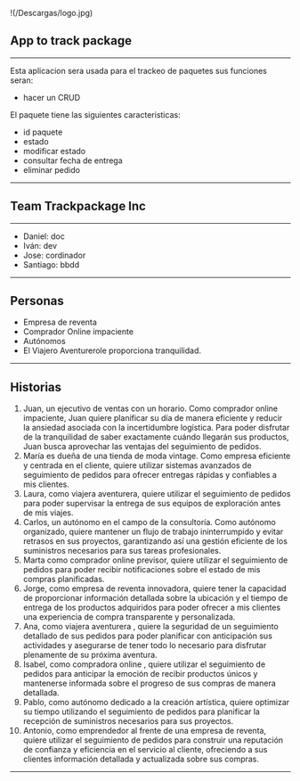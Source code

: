 !(/Descargas/logo.jpg)
## App to track package

---
Esta aplicacion sera usada para el trackeo de paquetes sus funciones seran:
-  hacer un CRUD
  
El paquete tiene las siguientes caracteristicas:
- id paquete
- estado
- modificar estado
- consultar fecha de entrega
- eliminar pedido
---
## Team Trackpackage Inc
---
- Daniel: doc
- Iván: dev
- Jose: cordinador
- Santiago: bbdd
---


## Personas
- Empresa de reventa
- Comprador Online impaciente
- Autónomos
- El Viajero Aventurerole proporciona tranquilidad.

---
## Historias

1. Juan, un ejecutivo de ventas con un horario. Como comprador online impaciente, Juan quiere planificar su día de manera eficiente y reducir la ansiedad asociada con la incertidumbre logística. Para poder disfrutar de la tranquilidad de saber exactamente cuándo llegarán sus productos, Juan busca aprovechar las ventajas del seguimiento de pedidos.
2. María es dueña de una tienda de moda vintage. Como empresa eficiente y centrada en el cliente, quiere utilizar sistemas avanzados de seguimiento de pedidos para ofrecer entregas rápidas y confiables a mis clientes.
3. Laura, como viajera aventurera, quiere utilizar el seguimiento de pedidos para poder supervisar la entrega de sus equipos de exploración antes de mis viajes.
4. Carlos, un autónomo en el campo de la consultoría. Como autónomo organizado, quiere mantener un flujo de trabajo ininterrumpido y evitar retrasos en sus proyectos, garantizando así una gestión eficiente de los suministros necesarios para sus tareas profesionales.
5. Marta como comprador online previsor, quiere utilizar el seguimiento de pedidos para poder recibir notificaciones sobre el estado de mis compras planificadas.
6. Jorge, como empresa de reventa innovadora, quiere  tener la capacidad de proporcionar información detallada sobre la ubicación y el tiempo de entrega de los productos adquiridos para poder ofrecer a mis clientes una experiencia de compra transparente y personalizada.
7. Ana, como viajera aventurera , quiere la seguridad de un seguimiento detallado de sus pedidos para poder planificar con anticipación sus actividades y asegurarse de tener todo lo necesario para disfrutar plenamente de su próxima aventura.
8. Isabel, como compradora online , quiere utilizar el seguimiento de pedidos para anticipar la emoción de recibir productos únicos y mantenerse informada sobre el progreso de sus compras de manera detallada.
9. Pablo, como autónomo dedicado a la creación artística, quiere optimizar su tiempo utilizando el seguimiento de pedidos para planificar la recepción de suministros necesarios para sus proyectos. 
10. Antonio, como emprendedor al frente de una empresa de reventa, quiere  utilizar el seguimiento de pedidos para construir una reputación de confianza y eficiencia en el servicio al cliente, ofreciendo a sus clientes información detallada y actualizada sobre sus compras.
---


